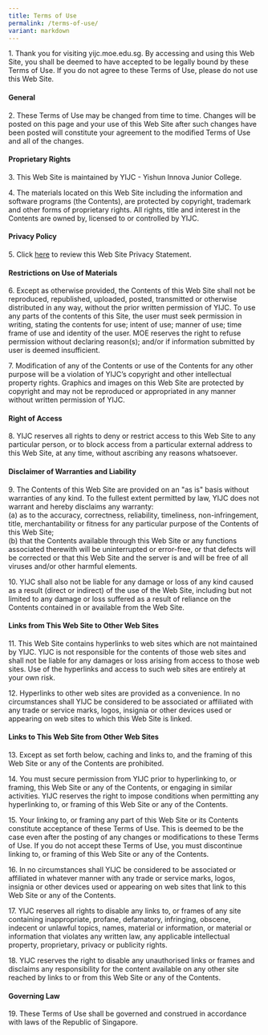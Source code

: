 ```yaml
---
title: Terms of Use
permalink: /terms-of-use/
variant: markdown
---
```

<p>1. Thank you for visiting yijc.moe.edu.sg. By accessing and using this Web Site, you shall be deemed to have accepted to be legally bound by these Terms of Use. If you do not agree to these Terms of Use, please do not use this Web Site.</p>

#### **General**
<p>2. These Terms of Use may be changed from time to time. Changes will be posted on this page and your use of this Web Site after such changes have been posted will constitute your agreement to the modified Terms of Use and all of the changes.</p> 

#### **Proprietary Rights** 
<p>3. This Web Site is maintained by YIJC - Yishun Innova Junior College.</p>
<p>4. The materials located on this Web Site including the information and software programs (the Contents), are protected by copyright, trademark and other forms of proprietary rights. All rights, title and interest in the Contents are owned by, licensed to or controlled by YIJC. </p>

#### **Privacy Policy** 
<p>5. Click <a href="https://www.yijc.moe.edu.sg/privacy/">here</a> to review this Web Site Privacy Statement.</p>

#### **Restrictions on Use of Materials** 
<p>6. Except as otherwise provided, the Contents of this Web Site shall not be reproduced, republished, uploaded, posted, transmitted or otherwise distributed in any way, without the prior written permission of YIJC.  To use any parts of the contents of this Site, the user must seek permission in writing, stating the contents for use; intent of use; manner of use; time frame of use and identity of the user. MOE reserves the right to refuse permission without declaring reason(s); and/or if information submitted by user is deemed insufficient. 
</p><p>7. Modification of any of the Contents or use of the Contents for any other purpose will be a violation of YIJC’s copyright and other intellectual property rights. Graphics and images on this Web Site are protected by copyright and may not be reproduced or appropriated in any manner without written permission of YIJC.</p>

#### **Right of Access** 
<p>8. YIJC reserves all rights to deny or restrict access to this Web Site to any particular person, or to block access from a particular external address to this Web Site, at any time, without ascribing any reasons whatsoever.</p>

#### **Disclaimer of Warranties and Liability** 
<p>9. The Contents of this Web Site are provided on an "as is" basis without warranties of any kind. To the fullest extent permitted by law, YIJC does not warrant and hereby disclaims any warranty: <br>
(a) as to the accuracy, correctness, reliability, timeliness, non-infringement, title, merchantability or fitness for any particular purpose of the Contents of this Web Site; <br>
(b) that the Contents available through this Web Site or any functions associated therewith will be uninterrupted or error-free, or that defects will be corrected or that this Web Site and the server is and will be free of all viruses and/or other harmful elements. </p> 
<p>10. YIJC shall also not be liable for any damage or loss of any kind caused as a result (direct or indirect) of the use of the Web Site, including but not limited to any damage or loss suffered as a result of reliance on the Contents contained in or available from the Web Site.</p>

#### **Links from This Web Site to Other Web Sites** 
<p> 11. This Web Site contains hyperlinks to web sites which are not maintained by YIJC. YIJC is not responsible for the contents of those web sites and shall not be liable for any damages or loss arising from access to those web sites. Use of the hyperlinks and access to such web sites are entirely at your own risk. </p>
<p>12. Hyperlinks to other web sites are provided as a convenience. In no circumstances shall YIJC be considered to be associated or affiliated with any trade or service marks, logos, insignia or other devices used or appearing on web sites to which this Web Site is linked. </p> 

#### **Links to This Web Site from Other Web Sites** 
<p>13. Except as set forth below, caching and links to, and the framing of this Web Site or any of the Contents are prohibited.</p> 
<p>14. You must secure permission from YIJC prior to hyperlinking to, or framing, this Web Site or any of the Contents, or engaging in similar activities. YIJC reserves the right to impose conditions when permitting any hyperlinking to, or framing of this Web Site or any of the Contents.</p>
<p>15. Your linking to, or framing any part of this Web Site or its Contents constitute acceptance of these Terms of Use. This is deemed to be the case even after the posting of any changes or modifications to these Terms of Use. If you do not accept these Terms of Use, you must discontinue linking to, or framing of this Web Site or any of the Contents.</p> 
<p>16. In no circumstances shall YIJC be considered to be associated or affiliated in whatever manner with any trade or service marks, logos, insignia or other devices used or appearing on web sites that link to this Web Site or any of the Contents.</p> 
<p>17. YIJC reserves all rights to disable any links to, or frames of any site containing inappropriate, profane, defamatory, infringing, obscene, indecent or unlawful topics, names, material or information, or material or information that violates any written law, any applicable intellectual property, proprietary, privacy or publicity rights.</p> 
<p>18. YIJC reserves the right to disable any unauthorised links or frames and disclaims any responsibility for the content available on any other site reached by links to or from this Web Site or any of the Contents. </p>

#### **Governing Law** 
<p>19. These Terms of Use shall be governed and construed in accordance with laws of the Republic of Singapore.</p>